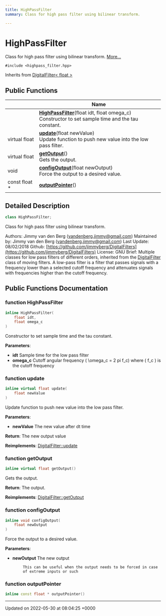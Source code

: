 ```yaml
---
title: HighPassFilter
summary: Class for high pass filter using bilinear transform. 

---
```


# HighPassFilter



Class for high pass filter using bilinear transform.  [More...](#detailed-description)


`#include <highpass_filter.hpp>`

Inherits from [DigitalFilter< float >](/medusa_base/api/markdown/dsor_utils/dsor_utils/Classes/classDigitalFilter/)

## Public Functions

|                | Name           |
| -------------- | -------------- |
| | **[HighPassFilter](/medusa_base/api/markdown/dsor_utils/dsor_utils/Classes/classHighPassFilter/#function-highpassfilter)**(float idt, float omega_c)<br>Constructor to set sample time and the tau constant.  |
| virtual float | **[update](/medusa_base/api/markdown/dsor_utils/dsor_utils/Classes/classHighPassFilter/#function-update)**(float newValue)<br>Update function to push new value into the low pass filter.  |
| virtual float | **[getOutput](/medusa_base/api/markdown/dsor_utils/dsor_utils/Classes/classHighPassFilter/#function-getoutput)**()<br>Gets the output.  |
| void | **[configOutput](/medusa_base/api/markdown/dsor_utils/dsor_utils/Classes/classHighPassFilter/#function-configoutput)**(float newOutput)<br>Force the output to a desired value.  |
| const float * | **[outputPointer](/medusa_base/api/markdown/dsor_utils/dsor_utils/Classes/classHighPassFilter/#function-outputpointer)**() |

## Detailed Description

```cpp
class HighPassFilter;
```

Class for high pass filter using bilinear transform. 

Authors: Jimmy van den Berg ([vandenberg.jimmy@gmail.com](mailto:vandenberg.jimmy@gmail.com)) Maintained by: Jimmy van den Berg ([vandenberg.jimmy@gmail.com](mailto:vandenberg.jimmy@gmail.com)) Last Update: 08/02/2018 Github: [https://github.com/jimmyberg/DigitalFilters](https://github.com/jimmyberg/DigitalFilters) License: GNU Brief: Multiple classes for low pass filters of different orders, inherited from the [DigitalFilter](/medusa_base/api/markdown/dsor_utils/dsor_utils/Classes/classDigitalFilter/) class of moving filters. A low-pass filter is a filter that passes signals with a frequency lower than a selected cutoff frequency and attenuates signals with frequencies higher than the cutoff frequency. 

## Public Functions Documentation

### function HighPassFilter

```cpp
inline HighPassFilter(
    float idt,
    float omega_c
)
```

Constructor to set sample time and the tau constant. 

**Parameters**: 

  * **idt** Sample time for the low pass filter 
  * **omega_c** Cutoff angular frequency \( \omega_c = 2 pi f_c\) where \( f_c \) is the cutoff frequency 


### function update

```cpp
inline virtual float update(
    float newValue
)
```

Update function to push new value into the low pass filter. 

**Parameters**: 

  * **newValue** The new value after dt time


**Return**: The new output value 

**Reimplements**: [DigitalFilter::update](/medusa_base/api/markdown/dsor_utils/dsor_utils/Classes/classDigitalFilter/#function-update)


### function getOutput

```cpp
inline virtual float getOutput()
```

Gets the output. 

**Return**: The output. 

**Reimplements**: [DigitalFilter::getOutput](/medusa_base/api/markdown/dsor_utils/dsor_utils/Classes/classDigitalFilter/#function-getoutput)


### function configOutput

```cpp
inline void configOutput(
    float newOutput
)
```

Force the output to a desired value. 

**Parameters**: 

  * **newOutput** The new output 




```
        This can be useful when the output needs to be forced in case
        of extreme inputs or such
```


### function outputPointer

```cpp
inline const float * outputPointer()
```


-------------------------------

Updated on 2022-05-30 at 08:04:25 +0000